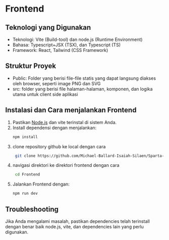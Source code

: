 # Frontend

## Teknologi yang Digunakan

- Teknologi: Vite (Build-tool) dan node.js (Runtime Environment)
- Bahasa: Typescript+JSX (TSX), dan Typescript (TS)
- Framework: React, Tailwind (CSS Framework)

## Struktur Proyek

- Public: Folder yang berisi file-file statis yang dapat langsung diakses oleh browser, seperti image PNG dan SVG
- src: folder yang berisi file halaman-halaman, komponen, dan logika utama untuk client side aplikasi

## Instalasi dan Cara menjalankan Frontend

1. Pastikan [Node.js](https://nodejs.org/) dan vite terinstal di sistem Anda.
2. Install dependensi dengan menjalankan:
    ```bash
    npm install
3. clone repository github ke local dengan cara
   ```bash
    git clone https://github.com/Michael-Ballard-Isaiah-Silaen/Sparta-Milestone-Project.git
5. navigasi direktori ke direktori frontend dengan cara
   ```bash
    cd Frontend 
3. Jalankan Frontend dengan:
    ```bash
    npm run dev

## Troubleshooting
Jika Anda mengalami masalah, pastikan dependencies telah terinstall dengan benar baik node.js, vite, dan dependencies lain yang perlu digunakan.

